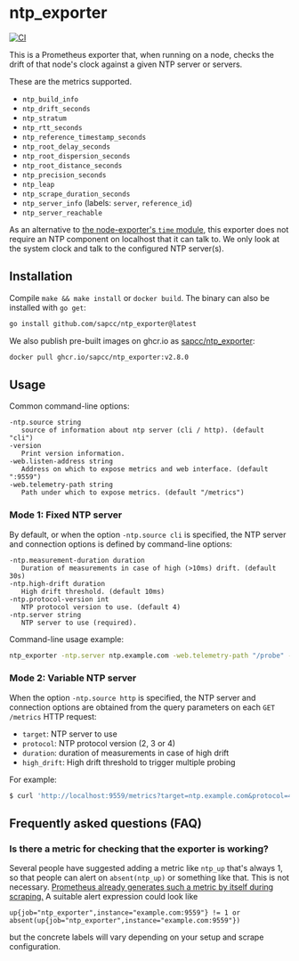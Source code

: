 <!--
SPDX-FileCopyrightText: 2025 SAP SE or an SAP affiliate company
SPDX-License-Identifier: Apache-2.0
-->

# ntp\_exporter

[![CI](https://github.com/sapcc/ntp_exporter/actions/workflows/ci.yaml/badge.svg)](https://github.com/sapcc/ntp_exporter/actions/workflows/ci.yaml)

This is a Prometheus exporter that, when running on a node, checks the drift
of that node's clock against a given NTP server or servers.

These are the metrics supported.

- `ntp_build_info`
- `ntp_drift_seconds`
- `ntp_stratum`
- `ntp_rtt_seconds`
- `ntp_reference_timestamp_seconds`
- `ntp_root_delay_seconds`
- `ntp_root_dispersion_seconds`
- `ntp_root_distance_seconds`
- `ntp_precision_seconds`
- `ntp_leap`
- `ntp_scrape_duration_seconds`
- `ntp_server_info` (labels: `server`, `reference_id`)
- `ntp_server_reachable`

As an alternative to [the node-exporter's `time` module](https://github.com/prometheus/node_exporter/blob/master/docs/TIME.md), this exporter does not require an NTP component on localhost that it can talk to. We only look at the system clock and talk to the configured NTP server(s).

## Installation

Compile `make && make install` or `docker build`. The binary can also be
installed with `go get`:

```bash
go install github.com/sapcc/ntp_exporter@latest
```

We also publish pre-built images on ghcr.io as
[sapcc/ntp_exporter](https://github.com/sapcc/ntp_exporter/pkgs/container/ntp_exporter):

```bash
docker pull ghcr.io/sapcc/ntp_exporter:v2.8.0
```

## Usage

Common command-line options:

```
-ntp.source string
   source of information about ntp server (cli / http). (default "cli")
-version
   Print version information.
-web.listen-address string
   Address on which to expose metrics and web interface. (default ":9559")
-web.telemetry-path string
   Path under which to expose metrics. (default "/metrics")
```

### Mode 1: Fixed NTP server

By default, or when the option `-ntp.source cli` is specified, the NTP server
and connection options is defined by command-line options:

```
-ntp.measurement-duration duration
   Duration of measurements in case of high (>10ms) drift. (default 30s)
-ntp.high-drift duration
   High drift threshold. (default 10ms)
-ntp.protocol-version int
   NTP protocol version to use. (default 4)
-ntp.server string
   NTP server to use (required).
```

Command-line usage example:

```sh
ntp_exporter -ntp.server ntp.example.com -web.telemetry-path "/probe" -ntp.measurement-duration "5s" -ntp.high-drift "50ms"
```

### Mode 2: Variable NTP server

When the option `-ntp.source http` is specified, the NTP server and connection
options are obtained from the query parameters on each `GET /metrics` HTTP
request:

- `target`: NTP server to use
- `protocol`: NTP protocol version (2, 3 or 4)
- `duration`: duration of measurements in case of high drift
- `high_drift`: High drift threshold to trigger multiple probing

For example:

```sh
$ curl 'http://localhost:9559/metrics?target=ntp.example.com&protocol=4&duration=10s&high_drift=100ms'
```

## Frequently asked questions (FAQ)

### Is there a metric for checking that the exporter is working?

Several people have suggested adding a metric like `ntp_up` that's always 1, so
that people can alert on `absent(ntp_up)` or something like that. This is not
necessary. [Prometheus already generates such a metric by itself during
scraping.](https://prometheus.io/docs/concepts/jobs_instances/) A suitable
alert expression could look like

```
up{job="ntp_exporter",instance="example.com:9559"} != 1 or absent(up{job="ntp_exporter",instance="example.com:9559"})
```

but the concrete labels will vary depending on your setup and scrape configuration.
